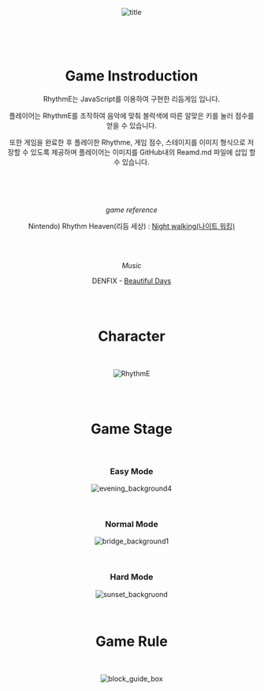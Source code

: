 <div align='center'>
  
![title](https://github.com/choi-hyk/RhythmE/assets/127075917/6a311286-87b6-4e84-9795-7b5c568b58d6)

<br/><br/><br/>

# Game Instroduction

RhythmE는 JavaScript를 이용하여 구현한 리듬게임 입니다. 

플레이어는 RhythmE를 조작하여 음악에 맞춰 블럭색에 따른 알맞은 키를 눌러 점수를 얻을 수 있습니다. 

또한 게임을 완료한 후 플레이한 Rhythme, 게임 점수, 스테이지를 이미지 형식으로 저장할 수 있도록 제공하며 플레이어는 이미지를 GitHub내의 Reamd.md 파일에 삽입 할 수 있습니다.

<br/><br/><br/>

*game reference*

Nintendo) Rhythm Heaven(리듬 세상) : [Night walking(나이트 워킹)](https://www.youtube.com/watch?v=24VFmHOFlko&pp=ygUc66as65Os7IS47IOBIOuCmOydtO2KuOybjO2CuQ%3D%3D)

<br/><br/>

*Music*

DENFIX - [Beautiful Days](https://www.youtube.com/watch?v=c8TPYaguKCg&list=PLyrrhz0LjbCJ69qLMeiKPvHYR2xfKbAlN&index=8)

<br/><br/>

# Character

<br/>

![RhythmE](https://github.com/choi-hyk/RhythmE/assets/127075917/13949076-7184-4a32-bd23-e7f4332065c5)

<br/><br/>

# Game Stage

<br/>

### Easy Mode

![evening_background4](https://github.com/choi-hyk/RhythmE/assets/127075917/b6a832ce-0eb3-4354-82ef-6e85de9ff651)

<br/>

### Normal Mode

![bridge_background1](https://github.com/choi-hyk/RhythmE/assets/127075917/8a528cd7-3288-4063-946c-ce90c2f37911)

<br/>


### Hard Mode

![sunset_backgruond](https://github.com/choi-hyk/RhythmE/assets/127075917/700bd6bc-befa-4459-9b74-2c5b39272f25)


<br/>

# Game Rule

<br/>

![block_guide_box](https://github.com/choi-hyk/RhythmE/assets/127075917/9161bfbc-a76a-4bff-93d8-34c0589c6b39)

</div>

